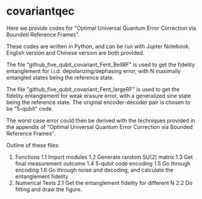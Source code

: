 # covariantqec

Here we provide codes for "Optimal Universal Quantum Error Correction via Bounded Reference Frames".

These codes are written in Python, and can be run with Jupter Notebook. English version and Chinese version are both provided.


The file "github_five_qubit_covariant_Fent_BellRF" is used to get the fidelity entanglement for i.i.d. depolarizing/dephasing error, with N maximally entangled states being the reference state.

The file "github_five_qubit_covariant_Fent_largeRF" is used to get the fidelity entanglement for weak erasure error, with a generalized sine state being the reference state.
The original encoder-decoder pair is chosen to be "5-qubit" code.

The worst case error could then be derived with the techniques provided in the appendix of "Optimal Universal Quantum Error Correction via Bounded Reference Frames".


Outline of these files:
1. Functions
  1.1 Import modules
  1.2 Generate random SU(2) matrix
  1.3 Get final measurement outcome
  1.4 5-qubit code encoding
  1.5 Go through encoding
  1.6 Go through noise and decoding, and calculate the entanglement fidelity
2. Numerical Tests
  2.1 Get the entanglement fidelity for different N
  2.2 Do fitting and draw the figure.

